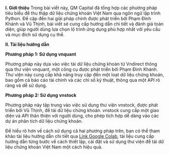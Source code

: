 **I. Giới thiệu**
Trong bài viết này, QM Capital đã tổng hợp các phương pháp tiêu biểu để thu thập dữ liệu chứng khoán Việt Nam qua ngôn ngữ lập trình Python. Đề cập đến hai giải pháp chính được phát triển bởi Phạm Đình Khánh và Vũ Thịnh, bài viết sẽ cung cấp hướng dẫn chi tiết và đánh giá toàn diện, giúp người dùng lựa chọn lộ trình ứng dụng phù hợp nhất với yêu cầu và mục đích sử dụng cụ thể.

**II. Tài liệu hướng dẫn**
 
  **Phương pháp 1: Sử dụng vnquant**

Phương pháp này dựa vào việc tải dữ liệu chứng khoán từ Vndirect thông qua thư viện vnquant, một công cụ được phát triển bởi Phạm Đình Khánh. Thư viện này cung cấp khả năng truy cập đến một loạt dữ liệu chứng khoán, bao gồm cả báo cáo tài chính và các chỉ số kỹ thuật, thông qua một API rõ ràng và dễ sử dụng.

 
  **Phương pháp 2: Sử dụng vnstock**

Phương pháp này tập trung vào việc sử dụng thư viện vnstock, được phát triển bởi Vũ Thịnh, để tải dữ liệu chứng khoán. vnstock cung cấp một giao diện và API thân thiện với người dùng, cho phép tích hợp dễ dàng vào các dự án phân tích dữ liệu chứng khoán.

Để hiểu rõ hơn về cách sử dụng cả hai phương pháp trên, bạn có thể tham khảo tài liệu hướng dẫn chi tiết qua [Link Google Colab](https://colab.research.google.com/drive/1xBZchGjqJZlbHcvcawztqX87p-62njPQ?usp=sharing), tài liệu cung cấp hướng dẫn từng bước về cách thiết lập, cài đặt và sử dụng thư viện để tải dữ liệu chứng khoán Việt Nam một cách hiệu quả.
